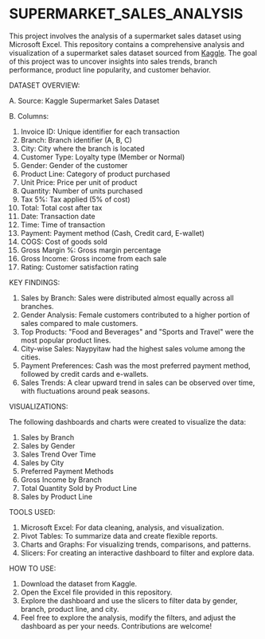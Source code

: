 # SUPERMARKET_SALES_ANALYSIS

This project involves the analysis of a supermarket sales dataset using Microsoft Excel. This repository contains a comprehensive analysis and visualization of a supermarket sales dataset sourced from [Kaggle](https://kaggle.com/datasets/aungpyaeap/supermarket-sales ). The goal of this project was to uncover insights into sales trends, branch performance, product line popularity, and customer behavior.  

DATASET OVERVIEW:

A. Source: Kaggle Supermarket Sales Dataset

B. Columns:

  1. Invoice ID: Unique identifier for each transaction
  2. Branch: Branch identifier (A, B, C)
  3. City: City where the branch is located
  4. Customer Type: Loyalty type (Member or Normal)
  5. Gender: Gender of the customer
  6. Product Line: Category of product purchased
  7. Unit Price: Price per unit of product
  8. Quantity: Number of units purchased
  9. Tax 5%: Tax applied (5% of cost)
  10. Total: Total cost after tax
  11. Date: Transaction date
  12. Time: Time of transaction
  13. Payment: Payment method (Cash, Credit card, E-wallet)
  14. COGS: Cost of goods sold
  15. Gross Margin %: Gross margin percentage
  16. Gross Income: Gross income from each sale
  17. Rating: Customer satisfaction rating
      
KEY FINDINGS:

1. Sales by Branch: Sales were distributed almost equally across all branches.
2. Gender Analysis: Female customers contributed to a higher portion of sales compared to male customers.
3. Top Products: "Food and Beverages" and "Sports and Travel" were the most popular product lines.
4. City-wise Sales: Naypyitaw had the highest sales volume among the cities.
5. Payment Preferences: Cash was the most preferred payment method, followed by credit cards and e-wallets.
6. Sales Trends: A clear upward trend in sales can be observed over time, with fluctuations around peak seasons.
   
VISUALIZATIONS:

The following dashboards and charts were created to visualize the data:

1. Sales by Branch
2. Sales by Gender
3. Sales Trend Over Time
4. Sales by City
5. Preferred Payment Methods
6. Gross Income by Branch
7. Total Quantity Sold by Product Line
8. Sales by Product Line

TOOLS USED:
1. Microsoft Excel: For data cleaning, analysis, and visualization.
2. Pivot Tables: To summarize data and create flexible reports.
3. Charts and Graphs: For visualizing trends, comparisons, and patterns.
4. Slicers: For creating an interactive dashboard to filter and explore data.

HOW TO USE:
1. Download the dataset from Kaggle.
2. Open the Excel file provided in this repository.
3. Explore the dashboard and use the slicers to filter data by gender, branch, product line, and city.
4. Feel free to explore the analysis, modify the filters, and adjust the dashboard as per your needs. Contributions are welcome!


